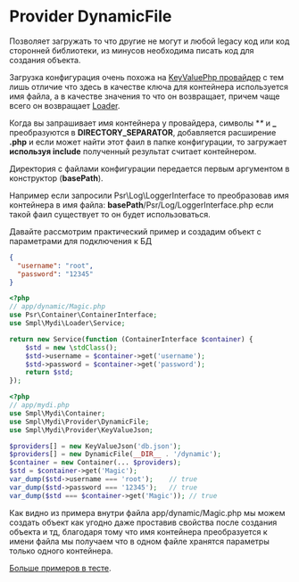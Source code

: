 # Provider DynamicFile

Позволяет загружать то что другие не могут и любой legacy код или код сторонней библиотеки, из минусов 
необходима писать код для создания объекта.

Загрузка конфигурация очень похожа на [KeyValuePhp провайдер](keyValuePhp.md) с тем лишь отличие что здесь в качестве 
ключа для контейнера используется имя файла, а в качестве значения то что он возвращает, 
причем чаще всего он возвращает [Loader](../loader.md).

Когда вы запрашивает имя контейнера у провайдера, символы **\** и **_** преобразуются в **DIRECTORY_SEPARATOR**, 
добавляется расширение **.php** и если может найти этот фаил в папке конфигурации, то загружает **используя include** 
полученный результат считает контейнером.

Директория с файлами конфигурации передается первым аргументом в конструктор (**basePath**).

Например если запросили Psr\Log\LoggerInterface то преобразовав имя контейнера в имя файла:
 **basePath**/Psr/Log/LoggerInterface.php если такой фаил существует то он будет использоваться.
 
Давайте рассмотрим практический пример и создадим объект с параметрами для подключения к БД

```json
{
  "username": "root",
  "password": "12345"
}
```

```php
<?php
// app/dynamic/Magic.php
use Psr\Container\ContainerInterface;
use Smpl\Mydi\Loader\Service;

return new Service(function (ContainerInterface $container) {
    $std = new \stdClass();
    $std->username = $container->get('username');
    $std->password = $container->get('password');
    return $std;
});
```

```php
<?php
// app/mydi.php
use Smpl\Mydi\Container;
use Smpl\Mydi\Provider\DynamicFile;
use Smpl\Mydi\Provider\KeyValueJson;

$providers[] = new KeyValueJson('db.json');
$providers[] = new DynamicFile(__DIR__ . '/dynamic');
$container = new Container(... $providers);
$std = $container->get('Magic');
var_dump($std->username === 'root');    // true
var_dump($std->password === '12345');   // true
var_dump($std === $container->get('Magic')); // true
```

Как видно из примера внутри файла app/dynamic/Magic.php мы можем создать объект как угодно даже проставив свойства 
после создания объекта и тд, благодаря тому что имя контейнера преобразуется к имени файла мы получаем что в одном файле 
хранятся параметры только одного контейнера.

[Больше примеров в тесте](../../test/Unit/Provider/DynamicFileTest.php).